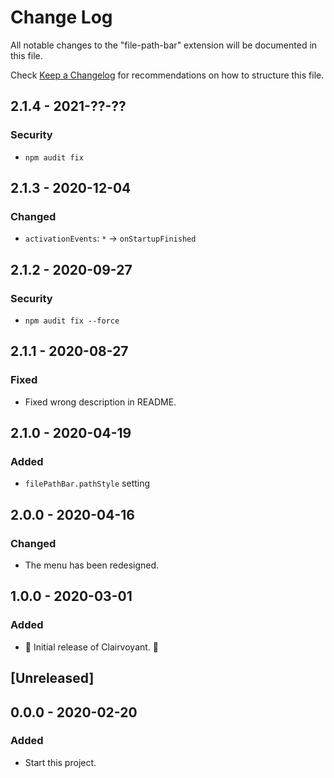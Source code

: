 # Change Log

All notable changes to the "file-path-bar" extension will be documented in this file.

Check [Keep a Changelog](http://keepachangelog.com/) for recommendations on how to structure this file.

## 2.1.4 - 2021-??-??

### Security

- `npm audit fix`

## 2.1.3 - 2020-12-04

### Changed

- `activationEvents`: `*` -> `onStartupFinished`

## 2.1.2 - 2020-09-27

### Security

- `npm audit fix --force`

## 2.1.1 - 2020-08-27

### Fixed

- Fixed wrong description in README.

## 2.1.0 - 2020-04-19

### Added

- `filePathBar.pathStyle` setting

## 2.0.0 - 2020-04-16

### Changed

- The menu has been redesigned.

## 1.0.0 - 2020-03-01

### Added

- 🎊 Initial release of Clairvoyant. 🎉

## [Unreleased]

## 0.0.0 - 2020-02-20

### Added

- Start this project.
